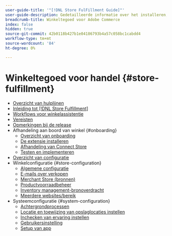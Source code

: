 ```yaml
---
user-guide-title: '"[!DNL Store FulFillment Guide]"'
user-guide-description: Gedetailleerde informatie over het installeren, configureren en gebruiken van de Store Fulfillment voor Adobe Commerce-winkels.
breadcrumb-title: Winkeltegoed voor Adobe Commerce
index: false
hidden: true
source-git-commit: 42b0118b427b1e04186793b4a57c058bc1cabdd4
workflow-type: tm+mt
source-wordcount: '84'
ht-degree: 0%

---
```



# Winkeltegoed voor handel {#store-fulfillment}

- [Overzicht van hulplijnen](guide-overview.md)
- [Inleiding tot [!DNL Store Fulfillment]](introduction.md)
- [Workflows voor winkelassistentie](store-assist-modules.md)
- [Vereisten](solution-requirements.md)
- [Opmerkingen bij de release](release-notes.md)
- Afhandeling aan boord van winkel {#onboarding}
   - [Overzicht van onboarding](onboard.md)
   - [De extensie installeren](install.md)
   - [Afhandeling van Connect Store](connect-set-up-service.md)
   - [Testen en implementeren](test-and-deploy.md)
- [Overzicht van configuratie](service-config-settings-overview.md)
- Winkelconfiguratie {#store-configuration}
   - [Algemene configuratie](enable-general.md)
   - [E-mails over verkopen](sales-emails.md)
   - [Merchant Store (bronnen)](merchant-store-configuration.md)
   - [Productvoorraadbeheer](product-stock.md)
   - [Inventory management-bronoverdracht](inventory-stock-transfer.md)
   - [Meerdere websites/bereik](multi-site-and-scope-config.md)
- Systeemconfiguratie {#system-configuration}
   - [Achtergrondprocessen](background-processes.md)
   - [Locatie en toewijzing van opslaglocaties instellen](store-location-map-provider-setup.md)
   - [Inchecken van ervaring instellen](check-in-experience-setup.md)
   - [Gebruikersinstelling](user-setup.md)
   - [Setup van app](app-setup.md)



